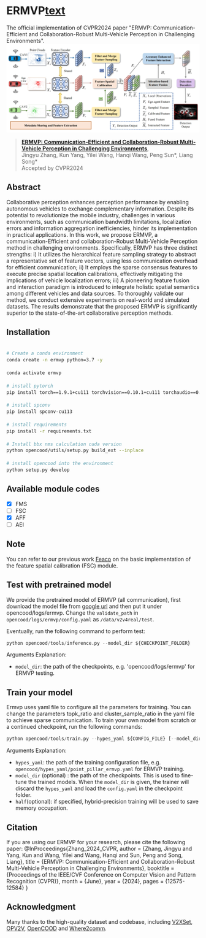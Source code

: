 # ERMVP[text](command:workbench.trust.manage)

The official implementation of CVPR2024 paper "ERMVP: Communication-Efficient and Collaboration-Robust Multi-Vehicle Perception in Challenging Environments".
![ERMVP_Overview](https://github.com/Terry9a/ERMVP/blob/main/image.png)
> [**ERMVP: Communication-Efficient and Collaboration-Robust Multi-Vehicle Perception in Challenging Environments**](https://openaccess.thecvf.com/content/CVPR2024/html/Zhang_ERMVP_Communication-Efficient_and_Collaboration-Robust_Multi-Vehicle_Perception_in_Challenging_Environments_CVPR_2024_paper.html),            
>  Jingyu Zhang, Kun Yang, Yilei Wang, Hanqi Wang, Peng Sun\*, Liang Song\*<br>
>  Accepted by CVPR2024 


## Abstract

Collaborative perception enhances perception performance by enabling autonomous vehicles to exchange complementary information. Despite its potential to revolutionize the mobile industry, challenges in various environments, such as communication bandwidth limitations, localization errors and information aggregation inefficiencies, hinder its implementation in practical applications. In this work, we propose ERMVP, a communication-Efficient and collaboration-Robust Multi-Vehicle Perception method in challenging environments. Specifically, ERMVP has three distinct strengths: i) It utilizes the hierarchical feature sampling strategy to abstract a representative set of feature vectors, using less communication overhead for efficient communication; ii) It employs the sparse consensus features to execute precise spatial location calibrations, effectively mitigating the implications of vehicle localization errors; iii) A pioneering feature fusion and interaction paradigm is introduced to integrate holistic spatial semantics among different vehicles and data sources. To thoroughly validate our method, we conduct extensive experiments on real-world and simulated datasets. The results demonstrate that the proposed ERMVP is significantly superior to the state-of-the-art collaborative perception methods.

## Installation

```bash

# Create a conda environment
conda create -n ermvp python=3.7 -y

conda activate ermvp 

# install pytorch
pip install torch==1.9.1+cu111 torchvision==0.10.1+cu111 torchaudio==0.9.1 -f https://download.pytorch.org/whl/torch_stable.html

# install spconv 
pip install spconv-cu113

# install requirements
pip install -r requirements.txt

# Install bbx nms calculation cuda version
python opencood/utils/setup.py build_ext --inplace

# install opencood into the environment
python setup.py develop

```

## Available module codes
  - [x] FMS
  - [ ] FSC
  - [x] AFF
  - [ ] AEI

## Note
You can refer to our previous work [Feaco](https://github.com/jmgu0212/FeaCo) on the basic implementation of the  feature spatial calibration (FSC) module.

## Test with pretrained model
We provide the  pretrained model of ERMVP (all communication), first download the model file from [google url](https://drive.google.com/drive/folders/1cO20HIDAET0oAIvzq2Wc3AkyB5_x1fag?usp=sharing) and
then put it under opencood/logs/ermvp. Change the `validate_path` in `opencood/logs/ermvp/config.yaml` as `/data/v2v4real/test`.

Eventually, run the following command to perform test:
```python
python opencood/tools/inference.py --model_dir ${CHECKPOINT_FOLDER}
```
Arguments Explanation:
- `model_dir`: the path of the checkpoints, e.g. 'opencood/logs/ermvp' for ERMVP testing.

## Train your model
Ermvp uses yaml file to configure all the parameters for training. You can change the parameters topk_ratio and cluster_sample_ratio in the yaml file to achieve sparse communication. To train your own model
from scratch or a continued checkpoint, run the following commands:

```python
python opencood/tools/train.py --hypes_yaml ${CONFIG_FILE} [--model_dir  ${CHECKPOINT_FOLDER} --half]
```
Arguments Explanation:
- `hypes_yaml`: the path of the training configuration file, e.g. `opencood/hypes_yaml/point_pillar_ermvp.yaml` for ERMVP training.
- `model_dir` (optional) : the path of the checkpoints. This is used to fine-tune the trained models. When the `model_dir` is
given, the trainer will discard the `hypes_yaml` and load the `config.yaml` in the checkpoint folder.
- `half`(optional): if specified, hybrid-precision training will be used to save memory occupation.

## Citation
 If you are using our ERMVP for your research, please cite the following paper:
@InProceedings{Zhang_2024_CVPR,
    author    = {Zhang, Jingyu and Yang, Kun and Wang, Yilei and Wang, Hanqi and Sun, Peng and Song, Liang},
    title     = {ERMVP: Communication-Efficient and Collaboration-Robust Multi-Vehicle Perception in Challenging Environments},
    booktitle = {Proceedings of the IEEE/CVF Conference on Computer Vision and Pattern Recognition (CVPR)},
    month     = {June},
    year      = {2024},
    pages     = {12575-12584}
}

## Acknowledgment
Many thanks to the high-quality dataset and codebase, including [V2XSet](https://drive.google.com/drive/folders/1r5sPiBEvo8Xby-nMaWUTnJIPK6WhY1B6), [OPV2V](https://drive.google.com/drive/folders/1dkDeHlwOVbmgXcDazZvO6TFEZ6V_7WUu), [OpenCOOD](https://github.com/DerrickXuNu/OpenCOOD) and  [Where2comm](https://github.com/MediaBrain-SJTU/Where2comm.git).
